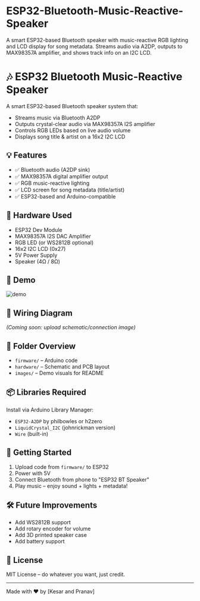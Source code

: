 # ESP32-Bluetooth-Music-Reactive-Speaker
A smart ESP32-based Bluetooth speaker with music-reactive RGB lighting and LCD display for song metadata. Streams audio via A2DP, outputs to MAX98357A amplifier, and shows track info on an I2C LCD.

# 🎶 ESP32 Bluetooth Music-Reactive Speaker

A smart ESP32-based Bluetooth speaker system that:
- Streams music via Bluetooth A2DP
- Outputs crystal-clear audio via MAX98357A I2S amplifier
- Controls RGB LEDs based on live audio volume
- Displays song title & artist on a 16x2 I2C LCD

## 💡 Features
- ✅ Bluetooth audio (A2DP sink)
- ✅ MAX98357A digital amplifier output
- ✅ RGB music-reactive lighting
- ✅ LCD screen for song metadata (title/artist)
- ✅ ESP32-based and Arduino-compatible

## 🧰 Hardware Used
- ESP32 Dev Module
- MAX98357A I2S DAC Amplifier
- RGB LED (or WS2812B optional)
- 16x2 I2C LCD (0x27)
- 5V Power Supply
- Speaker (4Ω / 8Ω)

## 📸 Demo
![demo](https://photos.app.goo.gl/xZxehVwrzYbN38467)

## 🔌 Wiring Diagram
*(Coming soon: upload schematic/connection image)*

## 📂 Folder Overview
- `firmware/` – Arduino code
- `hardware/` – Schematic and PCB layout
- `images/` – Demo visuals for README

## 📦 Libraries Required
Install via Arduino Library Manager:
- `ESP32-A2DP` by philbowles or h2zero
- `LiquidCrystal_I2C` (johnrickman version)
- `Wire` (built-in)

## 🚀 Getting Started
1. Upload code from `firmware/` to ESP32
2. Power with 5V
3. Connect Bluetooth from phone to "ESP32 BT Speaker"
4. Play music – enjoy sound + lights + metadata!

## 🛠️ Future Improvements
- Add WS2812B support
- Add rotary encoder for volume
- Add 3D printed speaker case
- Add battery support

## 📜 License
MIT License – do whatever you want, just credit.

---

Made with ❤️ by [Kesar and Pranav]
